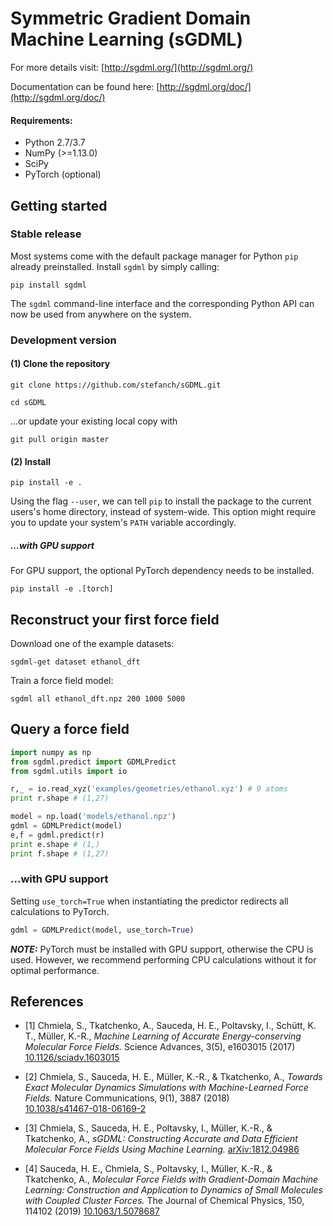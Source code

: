 # Symmetric Gradient Domain Machine Learning (sGDML)

For more details visit: [http://sgdml.org/](http://sgdml.org/)

Documentation can be found here: [http://sgdml.org/doc/](http://sgdml.org/doc/)

#### Requirements:
- Python 2.7/3.7
- NumPy (>=1.13.0)
- SciPy
- PyTorch (optional)

## Getting started

### Stable release

Most systems come with the default package manager for Python ``pip`` already preinstalled. Install ``sgdml`` by simply calling:

`pip install sgdml`

The ``sgdml`` command-line interface and the corresponding Python API can now be used from anywhere on the system.

### Development version

#### (1) Clone the repository

`git clone https://github.com/stefanch/sGDML.git`

`cd sGDML`

...or update your existing local copy with

`git pull origin master`

#### (2) Install

`pip install -e .`

Using the flag ``--user``, we can tell ``pip`` to install the package to the current users's home directory, instead of system-wide. This option might require you to update your system's ``PATH`` variable accordingly.

##### ...with GPU support

For GPU support, the optional PyTorch dependency needs to be installed.

`pip install -e .[torch]`

## Reconstruct your first force field

Download one of the example datasets:

`sgdml-get dataset ethanol_dft`

Train a force field model:

`sgdml all ethanol_dft.npz 200 1000 5000`

## Query a force field

```python
import numpy as np
from sgdml.predict import GDMLPredict
from sgdml.utils import io

r,_ = io.read_xyz('examples/geometries/ethanol.xyz') # 9 atoms
print r.shape # (1,27)

model = np.load('models/ethanol.npz')
gdml = GDMLPredict(model)
e,f = gdml.predict(r)
print e.shape # (1,)
print f.shape # (1,27)
```

### ...with GPU support

Setting ``use_torch=True`` when instantiating the predictor redirects all calculations to PyTorch.

```python
gdml = GDMLPredict(model, use_torch=True)
```

**_NOTE:_**  PyTorch must be installed with GPU support, otherwise the CPU is used. However, we recommend performing CPU calculations without it for optimal performance.


## References

* [1] Chmiela, S., Tkatchenko, A., Sauceda, H. E., Poltavsky, I., Schütt, K. T., Müller, K.-R.,
*Machine Learning of Accurate Energy-conserving Molecular Force Fields.*
Science Advances, 3(5), e1603015 (2017)   
[10.1126/sciadv.1603015](http://dx.doi.org/10.1126/sciadv.1603015)

* [2] Chmiela, S., Sauceda, H. E., Müller, K.-R., & Tkatchenko, A.,
*Towards Exact Molecular Dynamics Simulations with Machine-Learned Force Fields.*
Nature Communications, 9(1), 3887 (2018)   
[10.1038/s41467-018-06169-2](https://doi.org/10.1038/s41467-018-06169-2)

* [3] Chmiela, S., Sauceda, H. E., Poltavsky, I., Müller, K.-R., & Tkatchenko, A.,
*sGDML: Constructing Accurate and Data Efficient Molecular Force Fields Using Machine Learning.*
[arXiv:1812.04986](https://arxiv.org/abs/1812.04986)

* [4] Sauceda, H. E., Chmiela, S., Poltavsky, I., Müller, K.-R., & Tkatchenko, A.,
*Molecular Force Fields with Gradient-Domain Machine Learning: Construction and Application to Dynamics of Small Molecules with Coupled Cluster Forces.*
The Journal of Chemical Physics, 150, 114102 (2019)
[10.1063/1.5078687](https://doi.org/10.1063/1.5078687)